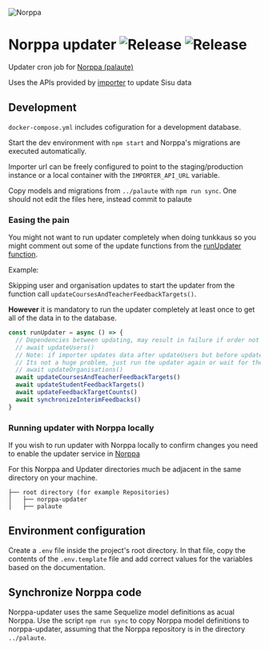![Norppa](https://emojipedia-us.s3.dualstack.us-west-1.amazonaws.com/thumbs/120/google/313/seal_1f9ad.png)
# Norppa updater ![Release](https://github.com/UniversityOfHelsinkiCS/norppa-updater/actions/workflows/production.yml/badge.svg) ![Release](https://github.com/UniversityOfHelsinkiCS/norppa-updater/actions/workflows/staging.yml/badge.svg)

Updater cron job for [Norppa (palaute)](https://github.com/UniversityOfHelsinkiCS/palaute)

Uses the APIs provided by [importer](https://github.com/UniversityOfHelsinkiCS/sis-importer) to update Sisu data

## Development
`docker-compose.yml` includes cofiguration for a development database.

Start the dev environment with `npm start` and Norppa's migrations are executed automatically.

Importer url can be freely configured to point to the staging/production instance or a local container with the `IMPORTER_API_URL` variable.

Copy models and migrations from `../palaute` with `npm run sync`. One should not edit the files here, instead commit to palaute

### Easing the pain

You might not want to run updater completely when doing tunkkaus so you might comment out some of the update functions from the [runUpdater function](src/updater/index.js).

Example:

Skipping user and organisation updates to start the updater from the function call `updateCoursesAndTeacherFeedbackTargets()`.

**However** it is mandatory to run the updater completely at least once to get all of the data in to the database.

```javascript
const runUpdater = async () => {
  // Dependencies between updating, may result in failure if order not kept
  // await updateUsers() 
  // Note: if importer updates data after updateUsers but before updateStudentFeedbackTargets, you may get a foreign key constraint error. 
  // Its not a huge problem, just run the updater again or wait for the next cron.
  // await updateOrganisations()
  await updateCoursesAndTeacherFeedbackTargets()
  await updateStudentFeedbackTargets()
  await updateFeedbackTargetCounts()
  await synchronizeInterimFeedbacks()
}
```

### Running updater with Norppa locally

If you wish to run updater with Norppa locally to confirm changes you need to enable the updater service in [Norppa](https://github.com/UniversityOfHelsinkiCS/palaute/blob/08b7588f831b743bb4aca20eea8475b4830ad503/docker-compose.yml#L64-L76)

For this Norppa and Updater directories much be adjacent in the same directory on your machine.

```
├── root directory (for example Repositories)
│   ├── norppa-updater
│   ├── palaute
```

## Environment configuration
Create a `.env` file inside the project's root directory. In that file, copy the contents of the `.env.template` file and add correct values for the variables based on the documentation.

## Synchronize Norppa code

Norppa-updater uses the same Sequelize model definitions as acual Norppa. Use the script `npm run sync` 
to copy Norppa model definitions to norppa-updater, assuming that the Norppa repository is in the directory
`../palaute`.
